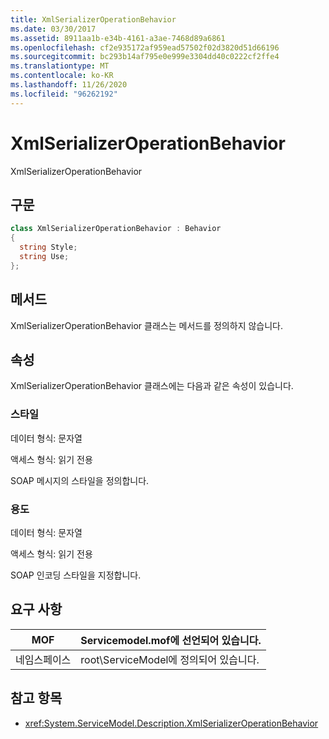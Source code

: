 ```yaml
---
title: XmlSerializerOperationBehavior
ms.date: 03/30/2017
ms.assetid: 8911aa1b-e34b-4161-a3ae-7468d89a6861
ms.openlocfilehash: cf2e935172af959ead57502f02d3820d51d66196
ms.sourcegitcommit: bc293b14af795e0e999e3304dd40c0222cf2ffe4
ms.translationtype: MT
ms.contentlocale: ko-KR
ms.lasthandoff: 11/26/2020
ms.locfileid: "96262192"
---
```

# <a name="xmlserializeroperationbehavior"></a>XmlSerializerOperationBehavior

XmlSerializerOperationBehavior  
  
## <a name="syntax"></a>구문  
  
```csharp
class XmlSerializerOperationBehavior : Behavior  
{  
  string Style;  
  string Use;  
};  
```  
  
## <a name="methods"></a>메서드  

 XmlSerializerOperationBehavior 클래스는 메서드를 정의하지 않습니다.  
  
## <a name="properties"></a>속성  

 XmlSerializerOperationBehavior 클래스에는 다음과 같은 속성이 있습니다.  
  
### <a name="style"></a>스타일  

 데이터 형식: 문자열  
  
 액세스 형식: 읽기 전용  
  
 SOAP 메시지의 스타일을 정의합니다.  
  
### <a name="use"></a>용도  

 데이터 형식: 문자열  
  
 액세스 형식: 읽기 전용  
  
 SOAP 인코딩 스타일을 지정합니다.  
  
## <a name="requirements"></a>요구 사항  
  
|MOF|Servicemodel.mof에 선언되어 있습니다.|  
|---------|-----------------------------------|  
|네임스페이스|root\ServiceModel에 정의되어 있습니다.|  
  
## <a name="see-also"></a>참고 항목

- <xref:System.ServiceModel.Description.XmlSerializerOperationBehavior>

